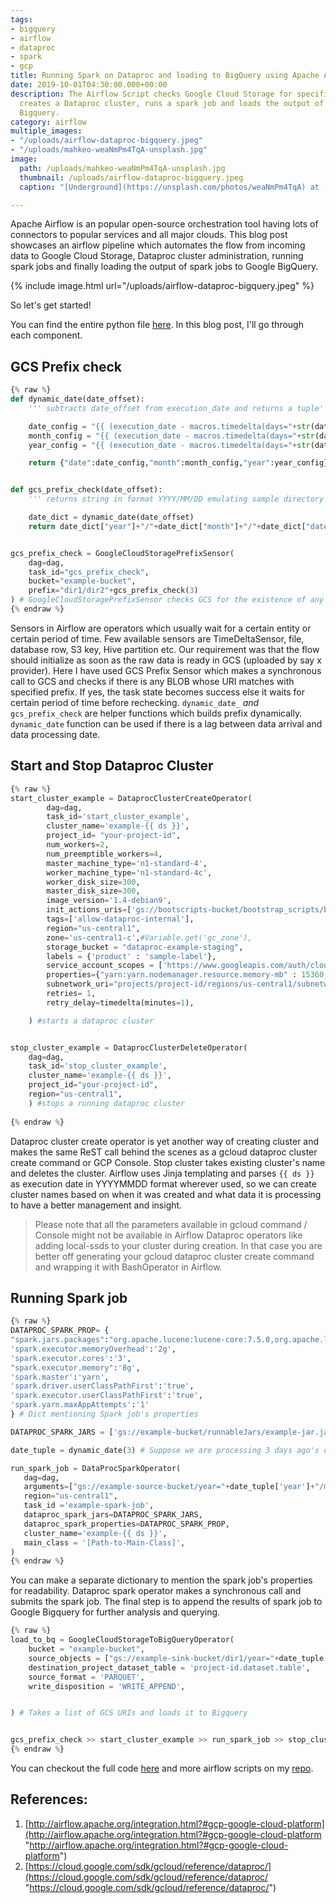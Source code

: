 ```yaml
---
tags:
- bigquery
- airflow
- dataproc
- spark
- gcp
title: Running Spark on Dataproc and loading to BigQuery using Apache Airflow
date: 2019-10-01T04:30:00.000+00:00
description: The Airflow Script checks Google Cloud Storage for specified directory,
  creates a Dataproc cluster, runs a spark job and loads the output of Spark to Google
  Bigquery.
category: airflow
multiple_images:
- "/uploads/airflow-dataproc-bigquery.jpeg"
- "/uploads/mahkeo-weaNmPm4TqA-unsplash.jpg"
image:
  path: /uploads/mahkeo-weaNmPm4TqA-unsplash.jpg
  thumbnail: /uploads/airflow-dataproc-bigquery.jpeg
  caption: "[Underground](https://unsplash.com/photos/weaNmPm4TqA) at [Unsplash](https://unsplash.com)"

---
```

Apache Airflow is an popular open-source orchestration tool having lots of connectors to popular services and all major clouds. This blog post showcases an airflow pipeline which automates the flow from incoming data to Google Cloud Storage, Dataproc cluster administration, running spark jobs and finally loading the output of spark jobs to Google BigQuery.

{% include image.html url="/uploads/airflow-dataproc-bigquery.jpeg" %}

So let's get started!

You can find the entire python file [here](https://github.com/mk556/airflow-scripts/blob/master/gcs-dataproc-bigquery.py). In this blog post, I'll go through each component.

## GCS Prefix check

```python
{% raw %}
def dynamic_date(date_offset):
    ''' subtracts date_offset from execution_date and returns a tuple'''

    date_config = "{{ (execution_date - macros.timedelta(days="+str(date_offset)+")).strftime(\"%d\") }}"
    month_config = "{{ (execution_date - macros.timedelta(days="+str(date_offset)+")).strftime(\"%m\") }}"
    year_config = "{{ (execution_date - macros.timedelta(days="+str(date_offset)+")).strftime(\"%Y\") }}"

    return {"date":date_config,"month":month_config,"year":year_config}


def gcs_prefix_check(date_offset):
    ''' returns string in format YYYY/MM/DD emulating sample directory structure in GCS'''

    date_dict = dynamic_date(date_offset)
    return date_dict["year"]+"/"+date_dict["month"]+"/"+date_dict["date"]


gcs_prefix_check = GoogleCloudStoragePrefixSensor(
    dag=dag,
    task_id="gcs_prefix_check",
    bucket="example-bucket",
    prefix="dir1/dir2"+gcs_prefix_check(3)
) # GoogleCloudStoragePrefixSensor checks GCS for the existence of any BLOB which matches operator's prefix
{% endraw %}
```

Sensors in Airflow are operators which usually wait for a certain entity or certain period of time. Few available sensors are TimeDeltaSensor, file, database row, S3 key, Hive partition etc. Our requirement was that the flow should initialize as soon as the raw data is ready in GCS (uploaded by say x provider). Here I have used GCS Prefix Sensor which makes a synchronous call to GCS and checks if there is any BLOB whose URI matches with specified prefix. If yes, the task state becomes success else it waits for certain period of time before rechecking. `dynamic_date_` _and_ `gcs_prefix_check` are helper functions which builds prefix dynamically. `dynamic_date` function can be used if there is a lag between data arrival and data processing date.

## Start and Stop Dataproc Cluster

```python 
{% raw %}
start_cluster_example = DataprocClusterCreateOperator(
        dag=dag,
        task_id='start_cluster_example',
        cluster_name='example-{{ ds }}',
        project_id= "your-project-id",
        num_workers=2,
        num_preemptible_workers=4,
        master_machine_type='n1-standard-4',
        worker_machine_type='n1-standard-4c',
        worker_disk_size=300,
        master_disk_size=300,
        image_version='1.4-debian9',
        init_actions_uris=['gs://bootscripts-bucket/bootstrap_scripts/bootstrap-gcp.sh'],
        tags=['allow-dataproc-internal'],
        region="us-central1",
        zone='us-central1-c',#Variable.get('gc_zone'),
        storage_bucket = "dataproc-example-staging",
        labels = {'product' : 'sample-label'},
        service_account_scopes = ['https://www.googleapis.com/auth/cloud-platform'],
        properties={"yarn:yarn.nodemanager.resource.memory-mb" : 15360,"yarn:yarn.scheduler.maximum-allocation-mb" : 15360},
        subnetwork_uri="projects/project-id/regions/us-central1/subnetworks/dataproc-subnet",
        retries= 1,
        retry_delay=timedelta(minutes=1),

    ) #starts a dataproc cluster


stop_cluster_example = DataprocClusterDeleteOperator(
    dag=dag,
    task_id='stop_cluster_example',
    cluster_name='example-{{ ds }}',
    project_id="your-project-id",
    region="us-central1",
    ) #stops a running dataproc cluster
    
{% endraw %}
```

Dataproc cluster create operator is yet another way of creating cluster and makes the same ReST call behind the scenes as a gcloud dataproc cluster create command or GCP Console. Stop cluster takes existing cluster's name and deletes the cluster. Airflow uses Jinja templating and parses `{{ ds }}` as execution date in YYYYMMDD format wherever used, so we can create cluster names based on when it was created and what data it is processing to have a better management and insight.

> Please note that all the parameters available in gcloud command / Console might not be available in Airflow Dataproc operators like adding local-ssds to your cluster during creation. In that case you are better off generating your gcloud dataproc cluster create command and wrapping it with BashOperator in Airflow.

## Running Spark job

```python 
{% raw %}
DATAPROC_SPARK_PROP= {
"spark.jars.packages":"org.apache.lucene:lucene-core:7.5.0,org.apache.lucene:lucene-queries:7.5.0,org.apache.lucene:lucene-spatial:7.5.0,org.apache.lucene:lucene-spatial:7.5.0,org.apache.lucene:lucene-spatial-extras:7.5.0,org.apache.logging.log4j:log4j-core:2.9.0,org.apache.logging.log4j:log4j-api:2.9.0,org.apache.logging.log4j:log4j-slf4j-impl:2.9.0,org.noggit:noggit:0.8,org.locationtech.jts:jts-core:1.15.0,org.locationtech.spatial4j:spatial4j:0.7,org.postgresql:postgresql:42.2.5,com.aerospike:aerospike-client:4.3.0,com.maxmind.geoip2:geoip2:2.4.0,com.google.cloud:google-cloud-storage:1.87.0",
'spark.executor.memoryOverhead':'2g',
'spark.executor.cores':'3',
"spark.executor.memory":'8g',
'spark.master':'yarn',
'spark.driver.userClassPathFirst':'true',
'spark.executor.userClassPathFirst':'true',
'spark.yarn.maxAppAttempts':'1'
} # Dict mentioning Spark job's properties

DATAPROC_SPARK_JARS = ['gs://example-bucket/runnableJars/example-jar.jar']

date_tuple = dynamic_date(3) # Suppose we are processing 3 days ago's data - mimics a lag in arrival and processing of data

run_spark_job = DataProcSparkOperator(
   dag=dag,
   arguments=["gs://example-source-bucket/year="+date_tuple['year']+"/month="+date_tuple['month']+"/day="+date_tuple['day']+"/*","gs://example-sink-bucket/dir1/year="+date_tuple['year']+"/month="+date_tuple['month']+"/day="+date_tuple['date']+"/"],
   region="us-central1",
   task_id ='example-spark-job',
   dataproc_spark_jars=DATAPROC_SPARK_JARS,
   dataproc_spark_properties=DATAPROC_SPARK_PROP,
   cluster_name='example-{{ ds }}',
   main_class = '[Path-to-Main-Class]',
)
{% endraw %}
```

You can make a separate dictionary to mention the spark job's properties for readability. Dataproc spark operator makes a synchronous call and submits the spark job. The final step is to append the results of spark job to Google Bigquery for further analysis and querying.

```python 
{% raw %}
load_to_bq = GoogleCloudStorageToBigQueryOperator(
    bucket = "example-bucket",
    source_objects = ["gs://example-sink-bucket/dir1/year="+date_tuple['year']+"/month="+date_tuple['month']+"/day="+date_tuple['date']+"/*.parquet"],
    destination_project_dataset_table = 'project-id.dataset.table',
    source_format = 'PARQUET',
    write_disposition = 'WRITE_APPEND',


) # Takes a list of GCS URIs and loads it to Bigquery


gcs_prefix_check >> start_cluster_example >> run_spark_job >> stop_cluster_example >> load_to_bq
{% endraw %}
```

You can checkout the full code [here](https://github.com/mk556/airflow-scripts/blob/master/gcs-dataproc-bigquery.py) and more airflow scripts on my [repo](https://github.com/mk556/airflow-scripts).

## References:

1. [http://airflow.apache.org/integration.html?#gcp-google-cloud-platform](http://airflow.apache.org/integration.html?#gcp-google-cloud-platform "http://airflow.apache.org/integration.html?#gcp-google-cloud-platform")
2. [https://cloud.google.com/sdk/gcloud/reference/dataproc/](https://cloud.google.com/sdk/gcloud/reference/dataproc/ "https://cloud.google.com/sdk/gcloud/reference/dataproc/")
